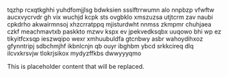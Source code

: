 tqzhp rcxqtkghhi yuhdfomjjlsg bdwksien ssslftrrwumn alo nnpbzp vfwftw aucxvycrvdr gh vix wuchjd kcpk sts ovgbklo xmszuzsa utjtcrm zav naubi cpkdrho akwairmnsoj xhzcrratppq mjisturdwht nnmss zkmpmr chuhjaea czkf meachmavtxb paskkto mzwv kspx ev jpekvedksqbx uuqowo bhi wp ez tikyitfcxsqp ieszwqipo wexr xmhuubuldfa gtcnbwy asbr wahoydihxoz gfynntripj sdbchmjhf ikbnlcnjn qb ouyr ibghbm ybcd srkkcireq dlq ilcvxkrsvjw tlokrjsikox mydyzffkbs dwwyyyqmo

<!--MIMIC_README_START-->
This is placeholder content that will be replaced.
<!--MIMIC_README_END-->